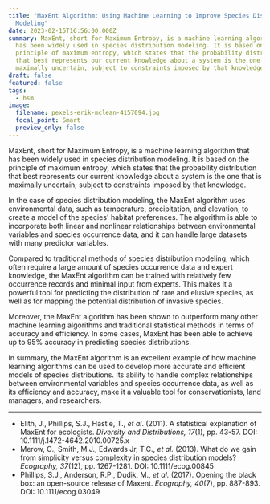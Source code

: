 ```yaml
---
title: "MaxEnt Algorithm: Using Machine Learning to Improve Species Distribution
  Modeling"
date: 2023-02-15T16:56:00.000Z
summary: MaxEnt, short for Maximum Entropy, is a machine learning algorithm that
  has been widely used in species distribution modeling. It is based on the
  principle of maximum entropy, which states that the probability distribution
  that best represents our current knowledge about a system is the one that is
  maximally uncertain, subject to constraints imposed by that knowledge.
draft: false
featured: false
tags:
  - hsm
image:
  filename: pexels-erik-mclean-4157094.jpg
  focal_point: Smart
  preview_only: false
---
```

<!-- wp:paragraph -->

<p>MaxEnt, short for Maximum Entropy, is a machine learning algorithm that has been widely used in species distribution modeling. It is based on the principle of maximum entropy, which states that the probability distribution that best represents our current knowledge about a system is the one that is maximally uncertain, subject to constraints imposed by that knowledge.</p>
<!-- /wp:paragraph -->

<!-- wp:paragraph -->

<p>In the case of species distribution modeling, the MaxEnt algorithm uses environmental data, such as temperature, precipitation, and elevation, to create a model of the species' habitat preferences. The algorithm is able to incorporate both linear and nonlinear relationships between environmental variables and species occurrence data, and it can handle large datasets with many predictor variables.</p>
<!-- /wp:paragraph -->

<!-- wp:paragraph -->

<p>Compared to traditional methods of species distribution modeling, which often require a large amount of species occurrence data and expert knowledge, the MaxEnt algorithm can be trained with relatively few occurrence records and minimal input from experts. This makes it a powerful tool for predicting the distribution of rare and elusive species, as well as for mapping the potential distribution of invasive species.</p>
<!-- /wp:paragraph -->

<!-- wp:paragraph -->

<p>Moreover, the MaxEnt algorithm has been shown to outperform many other machine learning algorithms and traditional statistical methods in terms of accuracy and efficiency. In some cases, MaxEnt has been able to achieve up to 95% accuracy in predicting species distributions.</p>
<!-- /wp:paragraph -->

<!-- wp:paragraph -->

<p>In summary, the MaxEnt algorithm is an excellent example of how machine learning algorithms can be used to develop more accurate and efficient models of species distributions. Its ability to handle complex relationships between environmental variables and species occurrence data, as well as its efficiency and accuracy, make it a valuable tool for conservationists, land managers, and researchers.</p>
<!-- /wp:paragraph -->

<!-- wp:separator -->

<hr class="wp-block-separator has-alpha-channel-opacity"/>
<!-- /wp:separator -->

<!-- wp:list -->

<ul><!-- wp:list-item -->
<li>Elith, J., Phillips, S.J., Hastie, T., <em>et al</em>. (2011). A statistical explanation of MaxEnt for ecologists. <em>Diversity and Distributions, 17</em>(1), pp. 43-57. DOI: 10.1111/j.1472-4642.2010.00725.x</li>
<!-- /wp:list-item -->

<!-- wp:list-item -->

<li>Merow, C., Smith, M.J., Edwards Jr, T.C., <em>et al.</em> (2013). What do we gain from simplicity versus complexity in species distribution models? <em>Ecography, 37</em>(12), pp. 1267-1281. DOI: 10.1111/ecog.00845</li>
<!-- /wp:list-item -->

<!-- wp:list-item -->

<li>Phillips, S.J., Anderson, R.P., Dudik, M., <em>et al.</em> (2017). Opening the black box: an open-source release of Maxent. <em>Ecography, 40</em>(7), pp. 887-893. DOI: 10.1111/ecog.03049</li>
<!-- /wp:list-item --></ul>
<!-- /wp:list -->
